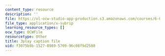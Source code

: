 ```yaml
---
content_type: resource
description: ''
file: https://ol-ocw-studio-app-production.s3.amazonaws.com/courses/6-042j-mathematics-for-computer-science-spring-2015/f3075b9b15278989570996c08f9d2580_i5AWE-OoOsY.srt
file_type: application/x-subrip
learning_resource_types: []
ocw_type: OCWFile
resourcetype: Other
title: 3play caption file
uid: f3075b9b-1527-8989-5709-96c08f9d2580
---
```

